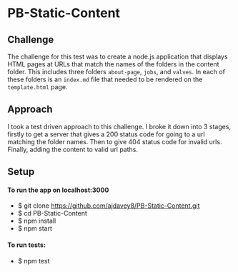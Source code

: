 # PB-Static-Content

## Challenge

The challenge for this test was to create a node.js application that displays HTML pages at URLs that match the names of the folders in the content folder. This includes three folders `about-page`, `jobs`, and `valves`. In each of these folders is an `index.md` file that needed to be rendered on the `template.html` page.

## Approach

I took a test driven approach to this challenge. I broke it down into 3 stages, firstly to get a server that gives a 200 status code for going to a url matching the folder names. Then to give 404 status code for invalid urls. Finally, adding the content to valid url paths.

## Setup

#### To run the app on localhost:3000
- $ git clone https://github.com/ajdavey8/PB-Static-Content.git
- $ cd PB-Static-Content
- $ npm install
- $ npm start

#### To run tests:
- $ npm test
